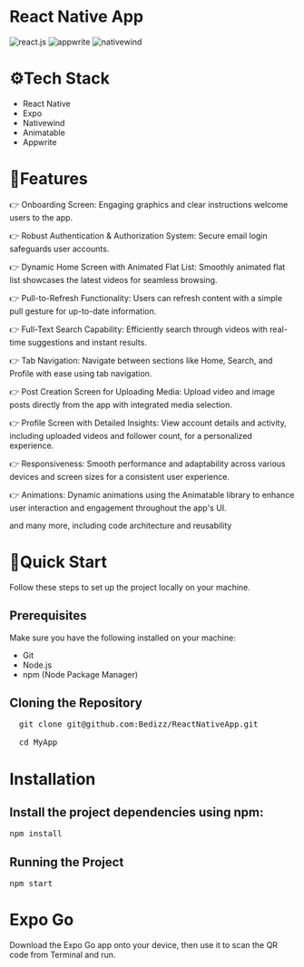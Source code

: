 <div>
 <h1>React Native App</h1><img src="https://camo.githubusercontent.com/74ee8963aa22c2195bc5b5aedb40f418e89b8bdaecd0164d15caf4959da7a824/68747470733a2f2f696d672e736869656c64732e696f2f62616467652f2d52656163745f4e61746976652d626c61636b3f7374796c653d666f722d7468652d6261646765266c6f676f436f6c6f723d7768697465266c6f676f3d726561637426636f6c6f723d363144414642" alt="react.js" data-canonical-src="https://img.shields.io/badge/-React_Native-black?style=for-the-badge&amp;logoColor=white&amp;logo=react&amp;color=61DAFB" style="max-width: 100%;">
<img src="https://camo.githubusercontent.com/7c8871326e24b260033c205d157830d0e2d6d339724b19e37b4583af48ed5c81/68747470733a2f2f696d672e736869656c64732e696f2f62616467652f2d41707077726974652d626c61636b3f7374796c653d666f722d7468652d6261646765266c6f676f436f6c6f723d7768697465266c6f676f3d617070777269746526636f6c6f723d464433363645" alt="appwrite" data-canonical-src="https://img.shields.io/badge/-Appwrite-black?style=for-the-badge&amp;logoColor=white&amp;logo=appwrite&amp;color=FD366E" style="max-width: 100%;">
<img src="https://camo.githubusercontent.com/51033f12d72500b908427821bfb491fc2125a89f37ed33ff5cd554ef02c4a275/68747470733a2f2f696d672e736869656c64732e696f2f62616467652f4e617469766557696e642d626c61636b3f7374796c653d666f722d7468652d6261646765266c6f676f436f6c6f723d7768697465266c6f676f3d7461696c77696e6463737326636f6c6f723d303642364434" alt="nativewind" data-canonical-src="https://img.shields.io/badge/NativeWind-black?style=for-the-badge&amp;logoColor=white&amp;logo=tailwindcss&amp;color=06B6D4" style="max-width: 100%;"></div>
 <h1>⚙️Tech Stack</h1>
 <ul>
  <li>React Native</li>
 <li>Expo</li>
 <li>Nativewind</li>
 <li>Animatable</li>
 <li>Appwrite</li>
 </ul>
 <h1>🔋Features</h1>
👉 Onboarding Screen: Engaging graphics and clear instructions welcome users to the app.

👉 Robust Authentication & Authorization System: Secure email login safeguards user accounts.

👉 Dynamic Home Screen with Animated Flat List: Smoothly animated flat list showcases the latest videos for seamless browsing.

👉 Pull-to-Refresh Functionality: Users can refresh content with a simple pull gesture for up-to-date information.

👉 Full-Text Search Capability: Efficiently search through videos with real-time suggestions and instant results.

👉 Tab Navigation: Navigate between sections like Home, Search, and Profile with ease using tab navigation.

👉 Post Creation Screen for Uploading Media: Upload video and image posts directly from the app with integrated media selection.

👉 Profile Screen with Detailed Insights: View account details and activity, including uploaded videos and follower count, for a personalized experience.

👉 Responsiveness: Smooth performance and adaptability across various devices and screen sizes for a consistent user experience.

👉 Animations: Dynamic animations using the Animatable library to enhance user interaction and engagement throughout the app's UI.

and many more, including code architecture and reusability

 <h1>🤸Quick Start</h1>
Follow these steps to set up the project locally on your machine.

<h2>Prerequisites</h2>

Make sure you have the following installed on your machine:

<ul>
  <li>Git</li>
  <li>Node.js</li>
  <li>npm (Node Package Manager)</li>
</ul>

<h2>Cloning the Repository</h2>

<pre>
  git clone git@github.com:Bedizz/ReactNativeApp.git

  cd MyApp
</pre>

<h1>Installation</h1>

<h2>Install the project dependencies using npm:</h2>

<pre>npm install</pre>

<h2>Running the Project</h2>

<pre>npm start</pre>

<h1>Expo Go</h1>

Download the Expo Go app onto your device, then use it to scan the QR code from Terminal and run.
